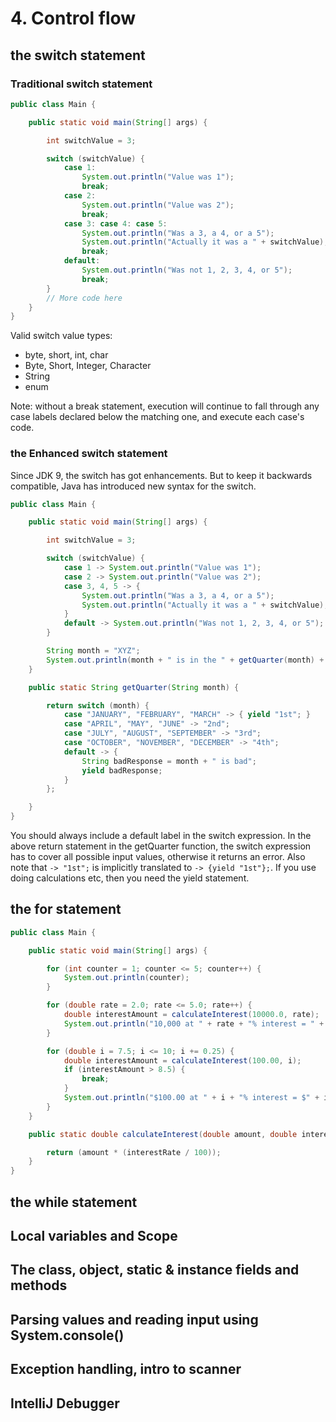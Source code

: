# 4. Control flow
## the switch statement
### Traditional switch statement
```java
public class Main {

    public static void main(String[] args) {

        int switchValue = 3;

        switch (switchValue) {
            case 1:
                System.out.println("Value was 1");
                break;
            case 2:
                System.out.println("Value was 2");
                break;
            case 3: case 4: case 5:
                System.out.println("Was a 3, a 4, or a 5");
                System.out.println("Actually it was a " + switchValue);
                break;
            default:
                System.out.println("Was not 1, 2, 3, 4, or 5");
                break;
        }
        // More code here
    }
}
```

Valid switch value types:
- byte, short, int, char
- Byte, Short, Integer, Character
- String
- enum

Note: without a break statement, execution will continue to fall through any case labels declared below the matching one, and execute each case's code. 

### the Enhanced switch statement
Since JDK 9, the switch has got enhancements. But to keep it backwards compatible, Java has introduced new syntax for the switch. 
```java
public class Main {

    public static void main(String[] args) {

        int switchValue = 3;

        switch (switchValue) {
            case 1 -> System.out.println("Value was 1");
            case 2 -> System.out.println("Value was 2");
            case 3, 4, 5 -> {
                System.out.println("Was a 3, a 4, or a 5");
                System.out.println("Actually it was a " + switchValue);
            }
            default -> System.out.println("Was not 1, 2, 3, 4, or 5");
        }

        String month = "XYZ";
        System.out.println(month + " is in the " + getQuarter(month) + " quarter");
    }

    public static String getQuarter(String month) {

        return switch (month) {
            case "JANUARY", "FEBRUARY", "MARCH" -> { yield "1st"; }
            case "APRIL", "MAY", "JUNE" -> "2nd";
            case "JULY", "AUGUST", "SEPTEMBER" -> "3rd";
            case "OCTOBER", "NOVEMBER", "DECEMBER" -> "4th";
            default -> {
                String badResponse = month + " is bad";
                yield badResponse;
            }
        };

    }
}
```
You should always include a default label in the switch expression. In the above return statement in the getQuarter function, the switch expression has to cover all possible input values, otherwise it returns an error. Also note that `-> "1st";` is implicitly translated to `-> {yield "1st"};`. If you use doing calculations etc, then you need the yield statement. 

## the for statement
```java
public class Main {

    public static void main(String[] args) {

        for (int counter = 1; counter <= 5; counter++) {
            System.out.println(counter);
        }

        for (double rate = 2.0; rate <= 5.0; rate++) {
            double interestAmount = calculateInterest(10000.0, rate);
            System.out.println("10,000 at " + rate + "% interest = " + interestAmount);
        }

        for (double i = 7.5; i <= 10; i += 0.25) {
            double interestAmount = calculateInterest(100.00, i);
            if (interestAmount > 8.5) {
                break;
            }
            System.out.println("$100.00 at " + i + "% interest = $" + interestAmount);
        }
    }

    public static double calculateInterest(double amount, double interestRate) {

        return (amount * (interestRate / 100));
    }
}

```

## the while statement


## Local variables and Scope


## The class, object, static & instance fields and methods


## Parsing values and reading input using System.console()


## Exception handling, intro to scanner


## IntelliJ Debugger




































